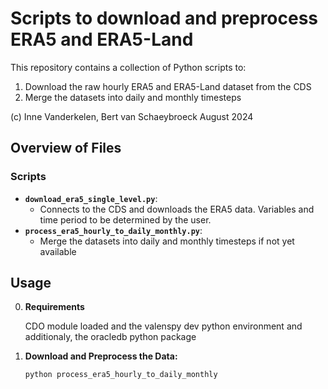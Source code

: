 # Scripts to download and preprocess ERA5 and ERA5-Land

This repository contains a collection of Python scripts to:
1. Download the raw hourly ERA5 and ERA5-Land dataset from the CDS
2. Merge the datasets into daily and monthly timesteps

(c) Inne Vanderkelen, Bert van Schaeybroeck
August 2024

## Overview of Files

### Scripts
- **`download_era5_single_level.py`**:
  - Connects to the CDS and downloads the ERA5 data. Variables and time period to be determined by the user. 
- **`process_era5_hourly_to_daily_monthly.py`**:
  - Merge the datasets into daily and monthly timesteps if not yet available

## Usage

0. **Requirements**

    CDO module loaded and the valenspy dev python environment and additionaly, the oracledb python package
  
1. **Download and Preprocess the Data:**
   ```bash
   python process_era5_hourly_to_daily_monthly
    ```
